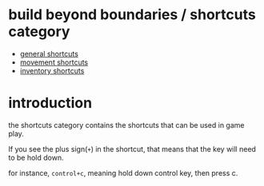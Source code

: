 # build beyond boundaries / shortcuts category
* [general shortcuts](general "general shortcuts of the game!")
* [movement shortcuts](movement "movement shortcuts, including turning, moving, walking, and other various navigational keys!")
* [inventory shortcuts](inventory "shortcuts related to your inventory, known as your bag, where all of your items are kept")

# introduction

the shortcuts category contains the shortcuts that can be used in game play.

If you see the plus sign(`+`) in the shortcut, that means that the key will need to be hold down.

for instance, `control+c`, meaning hold down control key, then press c.
